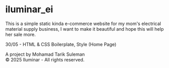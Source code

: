# iluminar_ei

This is a simple static kinda e-commerce website 
for my mom's electrical material supply business,
I want to make it beautiful and hope this will 
help her sale more.

30/05 - HTML & CSS Boilerplate, Style (Home Page)

A project by Mohamad Tarik Suleman  
© 2025 Iluminar - All rights reserved.